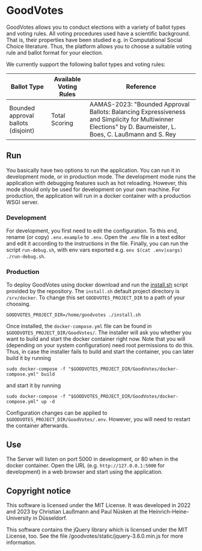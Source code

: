 # GoodVotes

GoodVotes allows you to conduct elections with a variety of ballot types and voting rules.
All voting procedures used have a scientific background.
That is, their properties have been studied e.g. in Computational Social Choice literature.
Thus, the platform allows you to choose a suitable voting rule and ballot format for your election.

We currently support the following ballot types and voting rules:

| Ballot Type | Available Voting Rules | Reference |
|-------------|------------------------|-----------|
| Bounded approval ballots (disjoint) | Total Scoring | AAMAS-2023: "Bounded Approval Ballots: Balancing Expressiveness and Simplicity for Multiwinner Elections" by D. Baumeister, L. Boes, C. Laußmann and S. Rey |


## Run

You basically have two options to run the application.
You can run it in development mode, or in production mode.
The development mode runs the application with debugging features such as hot reloading.
However, this mode should only be used for development on your own machine.
For production, the application will run in a docker container with a production WSGI server.

### Development

For development, you first need to edit the configuration.
To this end, rename (or copy) `.env.example` to `.env`.
Open the `.env` file in a text editor and edit it according to the instructions in the file.
Finally, you can run the script `run-debug.sh`, with env vars exported e.g. `env $(cat .env|xargs) ./run-debug.sh`.

### Production

To deploy GoodVotes using docker download and run the [install.sh](https://github.com/claussmann/GoodVotes/blob/main/install.sh) script provided by the repository.
The `install.sh` default project directory is `/srv/docker`. To change this set `GOODVOTES_PROJECT_DIR` to a path of your choosing.

`GOODVOTES_PROJECT_DIR=/home/goodvotes ./install.sh`

Once installed, the `docker-compose.yml` file can be found in `$GOODVOTES_PROJECT_DIR/GoodVotes/`.
The installer will ask you whether you want to build and start the docker container right now.
Note that you will (depending on your system configuration) need root permissions to do this.
Thus, in case the installer fails to build and start the container, you can later build it by running

`sudo docker-compose -f "$GOODVOTES_PROJECT_DIR/GoodVotes/docker-compose.yml" build`

and start it by running

`sudo docker-compose -f "$GOODVOTES_PROJECT_DIR/GoodVotes/docker-compose.yml" up -d`

Configuration changes can be applied to `$GOODVOTES_PROJECT_DIR/GoodVotes/.env`.
However, you will need to restart the container afterwards.


## Use

The Server will listen on port 5000 in development, or 80 when in the docker container.
Open the URL (e.g. `http://127.0.0.1:5000` for development) in a web browser and start using the application.


## Copyright notice

This software is licensed under the MIT License. It was developed in 2022 and 2023 by Christian Laußmann and Paul Nüsken at the Heinrich-Heine-University in Düsseldorf.

This software contains the jQuery library which is licensed under the MIT License, too.
See the file /goodvotes/static/jquery-3.6.0.min.js for more information.
